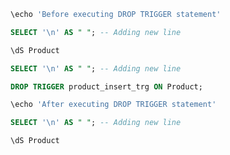 ```bash
\echo 'Before executing DROP TRIGGER statement'
```

```sql
SELECT '\n' AS " "; -- Adding new line
```

```bash
\dS Product
```

```sql
SELECT '\n' AS " "; -- Adding new line
```

```sql
DROP TRIGGER product_insert_trg ON Product;
```

```bash
\echo 'After executing DROP TRIGGER statement'
```

```sql
SELECT '\n' AS " "; -- Adding new line
```

```bash
\dS Product
```